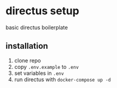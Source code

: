 # directus setup

basic directus boilerplate

## installation

1. clone repo
2. copy `.env.example` to `.env`
3. set variables in `.env`
4. run directus with `docker-compose up -d`
